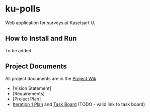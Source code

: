 # ku-polls
Web application for surveys at Kasetsart U.

## How to Install and Run

To be added.

## Project Documents

All project documents are in the [Project Wik](https://github.com/ISP2022/ku-polls-example/wiki)

* [Vision Statement]
* [Requirements]
* [Project Plan]
* [Iteration 1 Plan](https://github.com/ISP2022/ku-polls-example/wiki/Iteration%201%20Plan) and [Task Board](https://github.com/ISP2022/ku-polls-example/blob/master) (TODO - valid link to task board)
